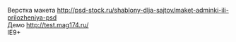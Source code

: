 Верстка макета http://psd-stock.ru/shablony-dlja-sajtov/maket-adminki-ili-prilozheniya-psd<br />
Демо http://test.mag174.ru/<br />
IE9+
